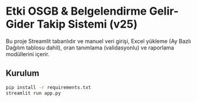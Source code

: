 # Etki OSGB & Belgelendirme Gelir-Gider Takip Sistemi (v25)

Bu proje Streamlit tabanlıdır ve manuel veri girişi, Excel yükleme (Ay Bazlı Dağılım tablosu dahil), oran tanımlama (validasyonlu) ve raporlama modüllerini içerir.

## Kurulum
```bash
pip install -r requirements.txt
streamlit run app.py
```
